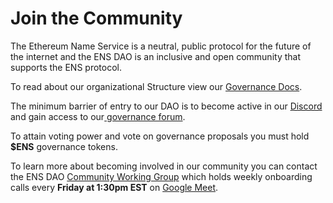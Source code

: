 # Join the Community

The Ethereum Name Service is a neutral, public protocol for the future of the internet and the ENS DAO is an inclusive and open community that supports the ENS protocol.

To read about our organizational Structure view our [Governance Docs](https://docs.ens.domains/v/governance/).

The minimum barrier of entry to our DAO is to become active in our [Discord](https://chat.ens.domains) and gain access to our[ governance forum](https://discuss.ens.domains).

To attain voting power and vote on governance proposals you must hold **$ENS** governance tokens.

To learn more about becoming involved in our community you can contact the ENS DAO [Community Working Group](https://discuss.ens.domains/t/community-working-group-dashboard/11031) which holds weekly onboarding calls every **Friday at 1:30pm EST** on [Google Meet](https://meet.google.com/gvg-bkdk-xaa).
